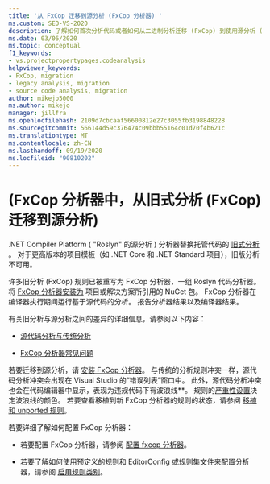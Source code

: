 ```yaml
---
title: '从 FxCop 迁移到源分析 (FxCop 分析器) '
ms.custom: SEO-VS-2020
description: 了解如何首次分析代码或者如何从二进制分析迁移 (FxCop) 到使用源分析 (FxCop 分析器) 分析托管代码的新方式。
ms.date: 03/06/2020
ms.topic: conceptual
f1_keywords:
- vs.projectpropertypages.codeanalysis
helpviewer_keywords:
- FxCop, migration
- legacy analysis, migration
- source code analysis, migration
author: mikejo5000
ms.author: mikejo
manager: jillfra
ms.openlocfilehash: 2109d7cbcaaf56600812e27c3055fb3198848228
ms.sourcegitcommit: 566144d59c376474c09bbb55164c01d70f4b621c
ms.translationtype: MT
ms.contentlocale: zh-CN
ms.lasthandoff: 09/19/2020
ms.locfileid: "90810202"
---
```

# <a name="migrate-from-legacy-analysis-fxcop-to-source-analysis-fxcop-analyzers"></a> (FxCop 分析器中，从旧式分析 (FxCop) 迁移到源分析) 

.NET Compiler Platform ( "Roslyn" 的源分析 ) 分析器替换托管代码的 [旧式分析](../code-quality/code-analysis-for-managed-code-overview.md) 。 对于更高版本的项目模板（如 .NET Core 和 .NET Standard 项目），旧版分析不可用。

许多旧分析 (FxCop) 规则已被重写为 FxCop 分析器，一组 Roslyn 代码分析器。 将 [FxCop 分析器安装为](install-fxcop-analyzers.md#nuget-package) 项目或解决方案所引用的 NuGet 包。 FxCop 分析器在编译器执行期间运行基于源代码的分析。 报告分析器结果以及编译器结果。

有关旧分析与源分析之间的差异的详细信息，请参阅以下内容：

- [源代码分析与传统分析](../code-quality/fxcop-analyzers-faq.md#whats-the-difference-between-legacy-fxcop-and-fxcop-analyzers)

- [FxCop 分析器常见问题](../code-quality/fxcop-analyzers-faq.md)

若要迁移到源分析，请 [安装 FxCop 分析器](../code-quality/install-fxcop-analyzers.md)。 与传统的分析规则冲突一样，源代码分析冲突会出现在 Visual Studio 的“错误列表”窗口中。 此外，源代码分析冲突也会在代码编辑器中显示，表现为违规代码下有波浪线**。 规则的[严重性设置](../code-quality/use-roslyn-analyzers.md#configure-severity-levels)决定波浪线的颜色。 若要查看移植到新 FxCop 分析器的规则的状态，请参阅 [移植和 unported 规则](../code-quality/fxcop-rule-port-status.md)。

若要详细了解如何配置 FxCop 分析器：

- 若要配置 FxCop 分析器，请参阅 [配置 fxcop 分析器](../code-quality/configure-fxcop-analyzers.md)。

- 若要了解如何使用预定义的规则和 EditorConfig 或规则集文件来配置分析器，请参阅 [启用规则类别](../code-quality/analyzer-rule-sets.md)。